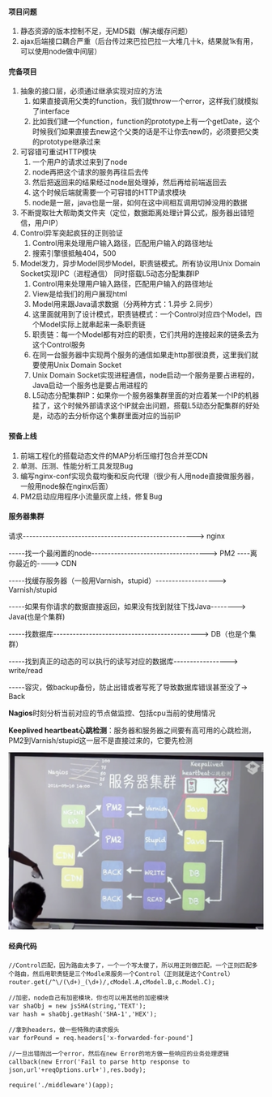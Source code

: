 #### 项目问题
1. 静态资源的版本控制不足，无MD5戳（解决缓存问题）
2. ajax后端接口耦合严重（后台传过来巴拉巴拉一大堆几十k，结果就1k有用，可以使用node做中间层）

#### 完备项目
1. 抽象的接口层，必须通过继承实现对应的方法
    1. 如果直接调用父类的function，我们就throw一个error，这样我们就模拟了interface
    2. 比如我们建一个function，function的prototype上有一个getDate，这个时候我们如果直接去new这个父类的话是不让你去new的，必须要把父类的prototype继承过来
2. 可容错可重试HTTP模块
    1. 一个用户的请求过来到了node
    2. node再把这个请求的服务再往后去传
    3. 然后把返回来的结果经过node层处理掉，然后再给前端返回去
    4. 这个时候后端就需要一个可容错的HTTP请求模块
    5. node是一层，java也是一层，如何在这中间相互调用切掉没用的数据
3. 不断提取壮大帮助类文件夹（定位，数据距离处理计算公式，服务器出错短信，用户IP）
4. Control异军突起疯狂的正则验证 
    1. Control用来处理用户输入路径，匹配用户输入的路径地址
    2. 搜索引擎很抵触404，500
5. Model发力，异步Model同步Model，职责链模式。所有协议用Unix Domain Socket实现IPC（进程通信） 同时搭载L5动态分配集群IP
    1. Control用来处理用户输入路径，匹配用户输入的路径地址
    2. View是给我们的用户展现html
    3. Model用来跟Java请求数据（分两种方式：1.异步 2.同步）
    4. 这里面就用到了设计模式，职责链模式：一个Control对应四个Model，四个Model实际上就串起来一条职责链
    5. 职责链：每一个Model都有对应的职责，它们共用的连接起来的链条去为这个Control服务
    6. 在同一台服务器中实现两个服务的通信如果走http那很浪费，这里我们就要使用Unix Domain Socket
    7. Unix Domain Socket实现进程通信，node启动一个服务是要占进程的，Java启动一个服务也是要占用进程的
    8. L5动态分配集群IP：如果你一个服务器集群里面的对应着某一个IP的机器挂了，这个时候外部请求这个IP就会出问题，搭载L5动态分配集群的好处是，动态的去分析你这个集群里面对应的当前IP
     
#### 预备上线
1. 前端工程化的搭载动态文件的MAP分析压缩打包合并至CDN 
2. 单测、压测、性能分析工具发现Bug 
3. 编写nginx-conf实现负载均衡和反向代理（很少有人用node直接做服务器，一般用node躲在nginx后面）
4. PM2启动应用程序小流量灰度上线，修复Bug 

#### 服务器集群

请求-----------------------------------------------------> nginx 

-----找一个最闲置的node------------------------------------> PM2 ----离你最近的---->  CDN

-----找缓存服务器（一般用Varnish，stupid）-------------------> Varnish/stupid

-----如果有你请求的数据直接返回，如果没有找到就往下找Java--------> Java(也是个集群)

-----找数据库---------------------------------------------> DB（也是个集群）

-----找到真正的动态的可以执行的读写对应的数据库-----------------> write/read

-----容灾，做backup备份，防止出错或者写死了导致数据库错误甚至没了-> Back


**Nagios**时刻分析当前对应的节点做监控、包括cpu当前的使用情况

**Keeplived heartbeat心跳检测**：服务器和服务器之间要有高可用的心跳检测，PM2到Varnish/stupid这一层不是直接过来的，它要先检测

![服务器集群](./imgs/服务器集群.png)


#### 经典代码
````$xslt
//Control匹配，因为路由太多了，一个一个写太傻了，所以用正则做匹配，一个正则匹配多个路由，然后用职责链是三个Modle来服务一个Control（正则就是这个Control）
router.get(/^\/(\d+)_(\d+)/,cModel.A,cModel.B,c.Model.C);
````
```$xslt
//加密，node自己有加密模块，你也可以用其他的加密模块
var shaObj = new jsSHA(string,'TEXT');
var hash = shaObj.getHash('SHA-1','HEX');
```
```$xslt
//拿到headers，做一些特殊的请求报头
var forPound = req.headers['x-forwarded-for-pound']
```
```$xslt
//一旦出错抛出一个error，然后在new Error的地方做一些响应的业务处理逻辑
callback(new Error('Fail to parse http response to json,url'+reqOptions.url+'),res.body);
```
```$xslt
require('./middleware')(app);
```